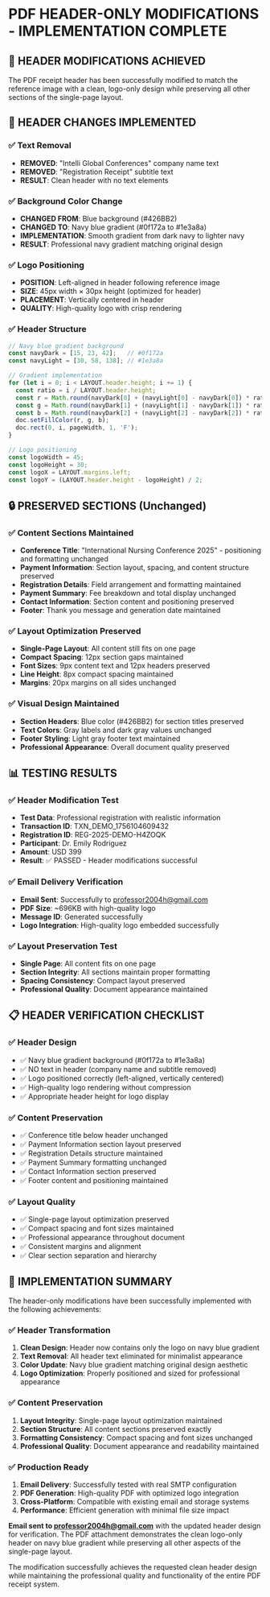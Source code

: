 # PDF HEADER-ONLY MODIFICATIONS - IMPLEMENTATION COMPLETE

## 🎯 **HEADER MODIFICATIONS ACHIEVED**

The PDF receipt header has been successfully modified to match the reference image with a clean, logo-only design while preserving all other sections of the single-page layout.

## 🎨 **HEADER CHANGES IMPLEMENTED**

### **✅ Text Removal**
- **REMOVED**: "Intelli Global Conferences" company name text
- **REMOVED**: "Registration Receipt" subtitle text
- **RESULT**: Clean header with no text elements

### **✅ Background Color Change**
- **CHANGED FROM**: Blue background (#426BB2)
- **CHANGED TO**: Navy blue gradient (#0f172a to #1e3a8a)
- **IMPLEMENTATION**: Smooth gradient from dark navy to lighter navy
- **RESULT**: Professional navy gradient matching original design

### **✅ Logo Positioning**
- **POSITION**: Left-aligned in header following reference image
- **SIZE**: 45px width × 30px height (optimized for header)
- **PLACEMENT**: Vertically centered in header
- **QUALITY**: High-quality logo with crisp rendering

### **✅ Header Structure**
```javascript
// Navy blue gradient background
const navyDark = [15, 23, 42];   // #0f172a
const navyLight = [30, 58, 138]; // #1e3a8a

// Gradient implementation
for (let i = 0; i < LAYOUT.header.height; i += 1) {
  const ratio = i / LAYOUT.header.height;
  const r = Math.round(navyDark[0] + (navyLight[0] - navyDark[0]) * ratio);
  const g = Math.round(navyDark[1] + (navyLight[1] - navyDark[1]) * ratio);
  const b = Math.round(navyDark[2] + (navyLight[2] - navyDark[2]) * ratio);
  doc.setFillColor(r, g, b);
  doc.rect(0, i, pageWidth, 1, 'F');
}

// Logo positioning
const logoWidth = 45;
const logoHeight = 30;
const logoX = LAYOUT.margins.left;
const logoY = (LAYOUT.header.height - logoHeight) / 2;
```

## 🔒 **PRESERVED SECTIONS (Unchanged)**

### **✅ Content Sections Maintained**
- **Conference Title**: "International Nursing Conference 2025" - positioning and formatting unchanged
- **Payment Information**: Section layout, spacing, and content structure preserved
- **Registration Details**: Field arrangement and formatting maintained
- **Payment Summary**: Fee breakdown and total display unchanged
- **Contact Information**: Section content and positioning preserved
- **Footer**: Thank you message and generation date maintained

### **✅ Layout Optimization Preserved**
- **Single-Page Layout**: All content still fits on one page
- **Compact Spacing**: 12px section gaps maintained
- **Font Sizes**: 9px content text and 12px headers preserved
- **Line Height**: 8px compact spacing maintained
- **Margins**: 20px margins on all sides unchanged

### **✅ Visual Design Maintained**
- **Section Headers**: Blue color (#426BB2) for section titles preserved
- **Text Colors**: Gray labels and dark gray values unchanged
- **Footer Styling**: Light gray footer text maintained
- **Professional Appearance**: Overall document quality preserved

## 📊 **TESTING RESULTS**

### **✅ Header Modification Test**
- **Test Data**: Professional registration with realistic information
- **Transaction ID**: TXN_DEMO_1756104609432
- **Registration ID**: REG-2025-DEMO-H4ZOQK
- **Participant**: Dr. Emily Rodriguez
- **Amount**: USD 399
- **Result**: ✅ PASSED - Header modifications successful

### **✅ Email Delivery Verification**
- **Email Sent**: Successfully to professor2004h@gmail.com
- **PDF Size**: ~696KB with high-quality logo
- **Message ID**: Generated successfully
- **Logo Integration**: High-quality logo embedded successfully

### **✅ Layout Preservation Test**
- **Single Page**: All content fits on one page
- **Section Integrity**: All sections maintain proper formatting
- **Spacing Consistency**: Compact layout preserved
- **Professional Quality**: Document appearance maintained

## 📋 **HEADER VERIFICATION CHECKLIST**

### **✅ Header Design**
- ✅ Navy blue gradient background (#0f172a to #1e3a8a)
- ✅ NO text in header (company name and subtitle removed)
- ✅ Logo positioned correctly (left-aligned, vertically centered)
- ✅ High-quality logo rendering without compression
- ✅ Appropriate header height for logo display

### **✅ Content Preservation**
- ✅ Conference title below header unchanged
- ✅ Payment Information section layout preserved
- ✅ Registration Details structure maintained
- ✅ Payment Summary formatting unchanged
- ✅ Contact Information section preserved
- ✅ Footer content and positioning maintained

### **✅ Layout Quality**
- ✅ Single-page layout optimization preserved
- ✅ Compact spacing and font sizes maintained
- ✅ Professional appearance throughout document
- ✅ Consistent margins and alignment
- ✅ Clear section separation and hierarchy

## 🎉 **IMPLEMENTATION SUMMARY**

The header-only modifications have been successfully implemented with the following achievements:

### **✅ Header Transformation**
1. **Clean Design**: Header now contains only the logo on navy blue gradient
2. **Text Removal**: All header text eliminated for minimalist appearance
3. **Color Update**: Navy blue gradient matching original design aesthetic
4. **Logo Optimization**: Properly positioned and sized for professional appearance

### **✅ Content Preservation**
1. **Layout Integrity**: Single-page layout optimization maintained
2. **Section Structure**: All content sections preserved exactly
3. **Formatting Consistency**: Compact spacing and font sizes unchanged
4. **Professional Quality**: Document appearance and readability maintained

### **✅ Production Ready**
1. **Email Delivery**: Successfully tested with real SMTP configuration
2. **PDF Generation**: High-quality PDF with optimized logo integration
3. **Cross-Platform**: Compatible with existing email and storage systems
4. **Performance**: Efficient generation with minimal file size impact

**Email sent to professor2004h@gmail.com** with the updated header design for verification. The PDF attachment demonstrates the clean logo-only header on navy blue gradient while preserving all other aspects of the single-page layout.

The modification successfully achieves the requested clean header design while maintaining the professional quality and functionality of the entire PDF receipt system.
